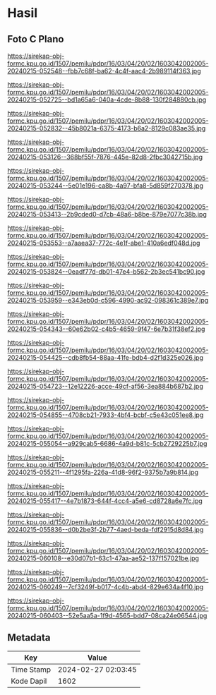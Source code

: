 # Hasil

## Foto C Plano

https://sirekap-obj-formc.kpu.go.id/1507/pemilu/pdpr/16/03/04/20/02/1603042002005-20240215-052548--fbb7c68f-ba62-4c4f-aac4-2b989114f363.jpg

https://sirekap-obj-formc.kpu.go.id/1507/pemilu/pdpr/16/03/04/20/02/1603042002005-20240215-052725--bd1a65a6-040a-4cde-8b88-130f284880cb.jpg

https://sirekap-obj-formc.kpu.go.id/1507/pemilu/pdpr/16/03/04/20/02/1603042002005-20240215-052832--45b8021a-6375-4173-b6a2-8129c083ae35.jpg

https://sirekap-obj-formc.kpu.go.id/1507/pemilu/pdpr/16/03/04/20/02/1603042002005-20240215-053126--368bf55f-7876-445e-82d8-2fbc3042715b.jpg

https://sirekap-obj-formc.kpu.go.id/1507/pemilu/pdpr/16/03/04/20/02/1603042002005-20240215-053244--5e01e196-ca8b-4a97-bfa8-5d859f270378.jpg

https://sirekap-obj-formc.kpu.go.id/1507/pemilu/pdpr/16/03/04/20/02/1603042002005-20240215-053413--2b9cded0-d7cb-48a6-b8be-879e7077c38b.jpg

https://sirekap-obj-formc.kpu.go.id/1507/pemilu/pdpr/16/03/04/20/02/1603042002005-20240215-053553--a7aaea37-772c-4e1f-abe1-410a6edf048d.jpg

https://sirekap-obj-formc.kpu.go.id/1507/pemilu/pdpr/16/03/04/20/02/1603042002005-20240215-053824--0eadf77d-db01-47e4-b562-2b3ec541bc90.jpg

https://sirekap-obj-formc.kpu.go.id/1507/pemilu/pdpr/16/03/04/20/02/1603042002005-20240215-053959--e343eb0d-c596-4990-ac92-098361c389e7.jpg

https://sirekap-obj-formc.kpu.go.id/1507/pemilu/pdpr/16/03/04/20/02/1603042002005-20240215-054343--60e62b02-c4b5-4659-9f47-6e7b31f38ef2.jpg

https://sirekap-obj-formc.kpu.go.id/1507/pemilu/pdpr/16/03/04/20/02/1603042002005-20240215-054425--cdb8fb54-88aa-41fe-bdb4-d2f1d325e026.jpg

https://sirekap-obj-formc.kpu.go.id/1507/pemilu/pdpr/16/03/04/20/02/1603042002005-20240215-054723--12e12226-acce-49cf-af56-3ea884b687b2.jpg

https://sirekap-obj-formc.kpu.go.id/1507/pemilu/pdpr/16/03/04/20/02/1603042002005-20240215-054855--4708cb21-7933-4bf4-bcbf-c5e43c051ee8.jpg

https://sirekap-obj-formc.kpu.go.id/1507/pemilu/pdpr/16/03/04/20/02/1603042002005-20240215-055054--a929cab5-6686-4a9d-b81c-5cb2729225b7.jpg

https://sirekap-obj-formc.kpu.go.id/1507/pemilu/pdpr/16/03/04/20/02/1603042002005-20240215-055211--4f1295fa-226a-41d8-96f2-9375b7a9b814.jpg

https://sirekap-obj-formc.kpu.go.id/1507/pemilu/pdpr/16/03/04/20/02/1603042002005-20240215-055417--4e7b1873-644f-4cc4-a5e6-cd8728a6e7fc.jpg

https://sirekap-obj-formc.kpu.go.id/1507/pemilu/pdpr/16/03/04/20/02/1603042002005-20240215-055836--d0b2be3f-2b77-4aed-beda-fdf2915d8d84.jpg

https://sirekap-obj-formc.kpu.go.id/1507/pemilu/pdpr/16/03/04/20/02/1603042002005-20240215-060108--e30d07b1-63c1-47aa-ae52-137f157021be.jpg

https://sirekap-obj-formc.kpu.go.id/1507/pemilu/pdpr/16/03/04/20/02/1603042002005-20240215-060249--7cf3249f-b017-4c4b-abd4-829e634a4f10.jpg

https://sirekap-obj-formc.kpu.go.id/1507/pemilu/pdpr/16/03/04/20/02/1603042002005-20240215-060403--52e5aa5a-1f9d-4565-bdd7-08ca24e06544.jpg


## Metadata

| Key        | Value               |
| ---------- | ------------------- |
| Time Stamp | 2024-02-27 02:03:45 |
| Kode Dapil | 1602                |



